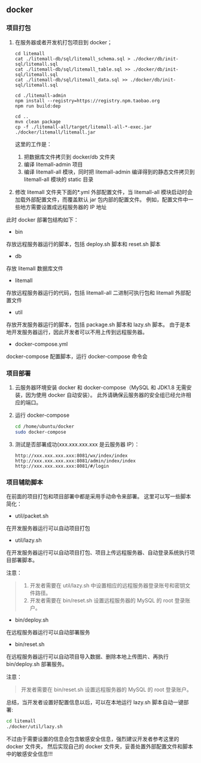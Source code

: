 ## docker

### 项目打包

1. 在服务器或者开发机打包项目到 docker；

   ```
   cd litemall
   cat ./litemall-db/sql/litemall_schema.sql > ./docker/db/init-sql/litemall.sql
   cat ./litemall-db/sql/litemall_table.sql >> ./docker/db/init-sql/litemall.sql
   cat ./litemall-db/sql/litemall_data.sql >> ./docker/db/init-sql/litemall.sql

   cd ./litemall-admin
   npm install --registry=https://registry.npm.taobao.org
   npm run build:dep

   cd ..
   mvn clean package
   cp -f ./litemall-all/target/litemall-all-*-exec.jar ./docker/litemall/litemall.jar
   ```

   这里的工作是：

   1. 把数据库文件拷贝到 docker/db 文件夹
   2. 编译 litemall-admin 项目
   3. 编译 litemall-all 模块，同时把 litemall-admin 编译得到的静态文件拷贝到
      litemall-all 模块的 static 目录

2. 修改 litemall 文件夹下面的\*.yml 外部配置文件，当 litemall-all 模块启动时会
   加载外部配置文件，而覆盖默认 jar 包内部的配置文件。
   例如，配置文件中一些地方需要设置成远程服务器的 IP 地址

此时 docker 部署包结构如下：

- bin

存放远程服务器运行的脚本，包括 deploy.sh 脚本和 reset.sh 脚本

- db

存放 litemall 数据库文件

- litemall

存放远程服务器运行的代码，包括 litemall-all 二进制可执行包和 litemall 外部配置文件

- util

存放开发服务器运行的脚本，包括 package.sh 脚本和 lazy.sh 脚本。
由于是本地开发服务器运行，因此开发者可以不用上传到远程服务器。

- docker-compose.yml

docker-compose 配置脚本，运行 docker-compose 命令会

### 项目部署

1. 云服务器环境安装 docker 和 docker-compose（MySQL 和 JDK1.8 无需安装，因为使用 docker 自动安装）。
   此外请确保云服务器的安全组已经允许相应的端口。

2. 运行 docker-compose

   ```bash
   cd /home/ubuntu/docker
   sudo docker-compose
   ```

3. 测试是否部署成功(xxx.xxx.xxx.xxx 是云服务器 IP）：
   ```
   http://xxx.xxx.xxx.xxx:8081/wx/index/index
   http://xxx.xxx.xxx.xxx:8081/admin/index/index
   http://xxx.xxx.xxx.xxx:8081/#/login
   ```

### 项目辅助脚本

在前面的项目打包和项目部署中都是采用手动命令来部署。
这里可以写一些脚本简化：

- util/packet.sh

在开发服务器运行可以自动项目打包

- util/lazy.sh

在开发服务器运行可以自动项目打包、项目上传远程服务器、自动登录系统执行项目部署脚本。

注意：

> 1. 开发者需要在 util/lazy.sh 中设置相应的远程服务器登录账号和密钥文件路径。
> 2. 开发者需要在 bin/reset.sh 设置远程服务器的 MySQL 的 root 登录账户。

- bin/deploy.sh

在远程服务器运行可以自动部署服务

- bin/reset.sh

在远程服务器运行可以自动项目导入数据、删除本地上传图片、再执行 bin/deploy.sh 部署服务。

注意：

> 开发者需要在 bin/reset.sh 设置远程服务器的 MySQL 的 root 登录账户。

总结，当开发者设置好配置信息以后，可以在本地运行 lazy.sh 脚本自动一键部署:

```bash
cd litemall
./docker/util/lazy.sh
```

不过由于需要设置的信息会包含敏感安全信息，强烈建议开发者参考这里的 docker 文件夹，
然后实现自己的 docker 文件夹，妥善处置外部配置文件和脚本中的敏感安全信息!!!
